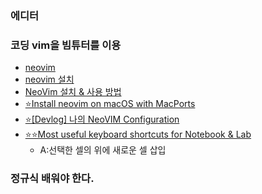 ### 에디터

### 코딩 vim을 빔튜터를 이용
- [neovim](https://neovim.io/)
- [neovim 설치](https://formulae.brew.sh/formula/neovim)
- [NeoVim 설치 & 사용 방법](https://mingeun2154.github.io/%EA%B0%9C%EB%B0%9C%ED%99%98%EA%B2%BD%20%EC%84%A4%EC%A0%95/neovim/)
- [⭐Install neovim on macOS with MacPorts](https://ports.macports.org/port/neovim/)
- [⭐[Devlog] 나의 NeoVIM Configuration](https://iiibreakeriii.github.io/Post15(Neovim_Configuration))
- [⭐⭐Most useful keyboard shortcuts for Notebook & Lab](https://discourse.jupyter.org/t/most-useful-keyboard-shortcuts-for-notebook-lab/18113)
    - A:선택한 셀의 위에 새로운 셀 삽입
### 정규식 배워야 한다.
